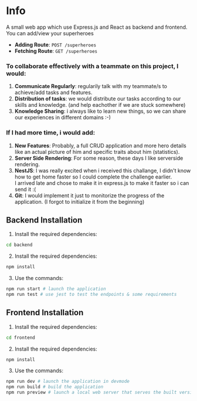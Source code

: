 # Info
A small web app which use Express.js and React as backend and frontend.<br>
You can add/view your superheroes
- **Adding Route**: `POST /superheroes`
- **Fetching Route**: `GET /superheroes`

### To collaborate effectively with a teammate on this project, I would:
1. **Communicate Regularly**: regularily talk with my teammate/s to achieve/add tasks and features.
2. **Distribution of tasks**: we would distribute our tasks according to our skills and knowledge. (and help eachother if we are stuck somewhere)
3. **Knowledge Sharing**: i always like to learn new things, so we can share our experiences in different domains :-)

### If I had more time, i would add:

1. **New Features**: Probably, a full CRUD application and more hero details like an actual picture of him and specific traits about him (statistics).
2. **Server Side Rendering**: For some reason, these days I like serverside rendering.
3. **NestJS**: I was really excited when i received this challange, I didn't know how to get home faster so I could complete the challenge earlier.<br> I arrived late and chose to make it in express.js to make it faster so i can send it :(
4. **Git**: I would implement it just to monitorize the progress of the application. (I forgot to initialize it from the beginning)


## Backend Installation
1. Install the required dependencies:
```bash 
cd backend
```
2. Install the required dependencies:
```bash 
npm install 
```
3. Use the commands:
```bash
npm run start # launch the application
npm run test # use jest to test the endpoints & some requirements
```

## Frontend Installation
1. Install the required dependencies:
```bash 
cd frontend
```
2. Install the required dependencies:
```bash 
npm install 
```
3. Use the commands:
```bash
npm run dev # launch the application in devmode
npm run build # build the application
npm run preview # launch a local web server that serves the built version of the application
```
